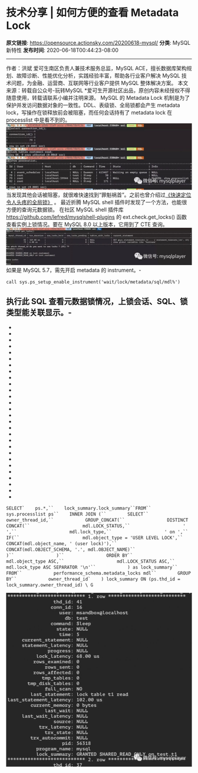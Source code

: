 # 技术分享 | 如何方便的查看 Metadata Lock

**原文链接**: https://opensource.actionsky.com/20200618-mysql/
**分类**: MySQL 新特性
**发布时间**: 2020-06-18T00:44:23-08:00

---

作者：洪斌
爱可生南区负责人兼技术服务总监，MySQL  ACE，擅长数据库架构规划、故障诊断、性能优化分析，实践经验丰富，帮助各行业客户解决 MySQL 技术问题，为金融、运营商、互联网等行业客户提供 MySQL 整体解决方案。
本文来源：转载自公众号-玩转MySQL
*爱可生开源社区出品，原创内容未经授权不得随意使用，转载请联系小编并注明来源。
MySQL 的 Metadata Lock 机制是为了保护并发访问数据对象的一致性。DDL、表级锁、全局锁都会产生 metadata lock，写操作在锁释放前会被阻塞，而任何会话持有了 metadata lock 在 processlist 中是看不到的。
![](.img/0cc43485.jpg)											
当发现其他会话被阻塞，就很难快速找到“罪魁祸首”。之前也曾介绍过[《快速定位令人头疼的全局锁》](https://opensource.actionsky.com/20190909-mysql/) 。
最近折腾 MySQL shell 插件时发现了一个方法，也能很方便的查询元数据锁。
在社区 MySQL shell 插件库 https://github.com/lefred/mysqlshell-plugins 的 ext.check.get_locks() 函数查看实例上锁情况。要在 MySQL 8.0 以上版本，它用到了 CTE 查询。
![](.img/5fceaa5c.jpg)											
如果是 MySQL 5.7，需先开启 metadata 的 instrument。- 
```
call sys.ps_setup_enable_instrument('wait/lock/metadata/sql/mdl%')
```
执行此 SQL 查看元数据锁情况，上锁会话、SQL、锁类型能关联显示。- 
- 
- 
- 
- 
- 
- 
- 
- 
- 
- 
- 
- 
- 
- 
- 
- 
- 
- 
- 
- 
- 
- 
- 
- 
- 
- 
- 
- 
- 
```
SELECT`    ps.*,``    lock_summary.lock_summary``FROM``    sys.processlist ps``    INNER JOIN (``        SELECT``            owner_thread_id,``            GROUP_CONCAT(``                DISTINCT CONCAT(``                    mdl.LOCK_STATUS,``                    ' ',``                    mdl.lock_type,``                    ' on ',``                    IF(``                        mdl.object_type = 'USER LEVEL LOCK',``                        CONCAT(mdl.object_name, ' (user lock)'),``                        CONCAT(mdl.OBJECT_SCHEMA, '.', mdl.OBJECT_NAME)``                    )``                )``                ORDER BY``                    mdl.object_type ASC,``                    mdl.LOCK_STATUS ASC,``                    mdl.lock_type ASC SEPARATOR '\n'``            ) as lock_summary``        FROM``            performance_schema.metadata_locks mdl``        GROUP BY``            owner_thread_id`    ) lock_summary ON (ps.thd_id = lock_summary.owner_thread_id) \ G
```
![](.img/3ae9fa31.jpg)